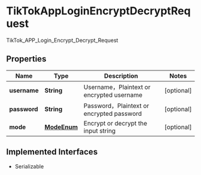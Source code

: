 

# TikTokAppLoginEncryptDecryptRequest

TikTok_APP_Login_Encrypt_Decrypt_Request
## Properties

Name | Type | Description | Notes
------------ | ------------- | ------------- | -------------
**username** | **String** | Username，Plaintext or encrypted username |  [optional]
**password** | **String** | Password，Plaintext or encrypted password |  [optional]
**mode** | [**ModeEnum**](ModeEnum.md) | Encrypt or decrypt the input string |  [optional]


## Implemented Interfaces

* Serializable


